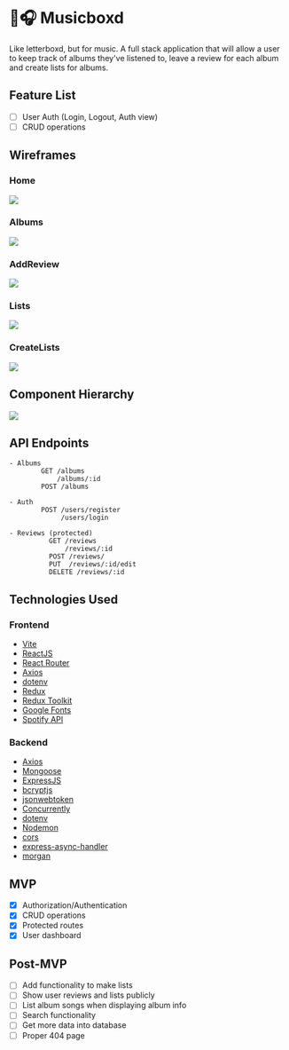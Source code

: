 # 🎵🎧 Musicboxd

Like letterboxd, but for music. A full stack application that will allow a user to keep track of albums they've listened to, leave a review for each album and create lists for albums.

## Feature List 
- [ ] User Auth (Login, Logout, Auth view)
- [ ] CRUD operations

## Wireframes 

### Home
![](./assets/Home.png)
### Albums
![](./assets/Albums.png)
### AddReview
![](./assets/AddReview.png)
### Lists
![](./assets/Lists.png)
### CreateLists
![](./assets/CreateList.png)

## Component Hierarchy
![](./assets/Component_Hierarchy.png)

## API Endpoints
```
- Albums
        GET /albums
            /albums/:id
        POST /albums
        
- Auth
        POST /users/register
             /users/login
             
- Reviews (protected)
          GET /reviews
              /reviews/:id
          POST /reviews/
          PUT  /reviews/:id/edit
          DELETE /reviews/:id
  ```
## Technologies Used
### Frontend
- [Vite](https://vitejs.dev/)
- [ReactJS](reactjs.org/)
- [React Router](https://reactrouter.com/)
- [Axios](https://axios-http.com/)
- [dotenv](https://www.npmjs.com/package/dotenv)
- [Redux](https://redux.js.org/)
- [Redux Toolkit](https://redux-toolkit.js.org/)
- [Google Fonts](https://fonts.google.com/)
- [Spotify API](https://developer.spotify.com/documentation/web-api/)

### Backend
- [Axios](https://axios-http.com/)
- [Mongoose](https://mongoosejs.com/)
- [ExpressJS](https://expressjs.com/)
- [bcryptjs](https://www.npmjs.com/package/bcryptjs)
- [jsonwebtoken](https://www.npmjs.com/package/jsonwebtoken)
- [Concurrently](https://www.npmjs.com/package/concurrently)
- [dotenv](https://www.npmjs.com/package/dotenv)
- [Nodemon](https://nodemon.io/)
- [cors](https://www.npmjs.com/package/cors)
- [express-async-handler](https://www.npmjs.com/package/express-async-handler)
- [morgan](https://www.npmjs.com/package/morgan)

## MVP
- [x] Authorization/Authentication
- [x] CRUD operations
- [x] Protected routes
- [x] User dashboard

## Post-MVP
- [ ] Add functionality to make lists
- [ ] Show user reviews and lists publicly
- [ ] List album songs when displaying album info
- [ ] Search functionality
- [ ] Get more data into database
- [ ] Proper 404 page